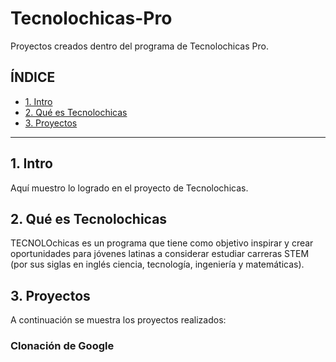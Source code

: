 # Tecnolochicas-Pro
Proyectos creados dentro del programa de Tecnolochicas Pro.

## **ÍNDICE**

* [1. Intro](#)
* [2. Qué es Tecnolochicas](#)
* [3. Proyectos](#)

****

## 1. Intro
Aquí muestro lo logrado en el proyecto de Tecnolochicas.

## 2. Qué es Tecnolochicas
TECNOLOchicas es un programa que tiene como objetivo inspirar y crear oportunidades para jóvenes latinas a considerar estudiar carreras STEM (por sus siglas en inglés ciencia, tecnología, ingeniería y matemáticas).

## 3. Proyectos
A continuación se muestra los proyectos realizados:

### Clonación de Google
